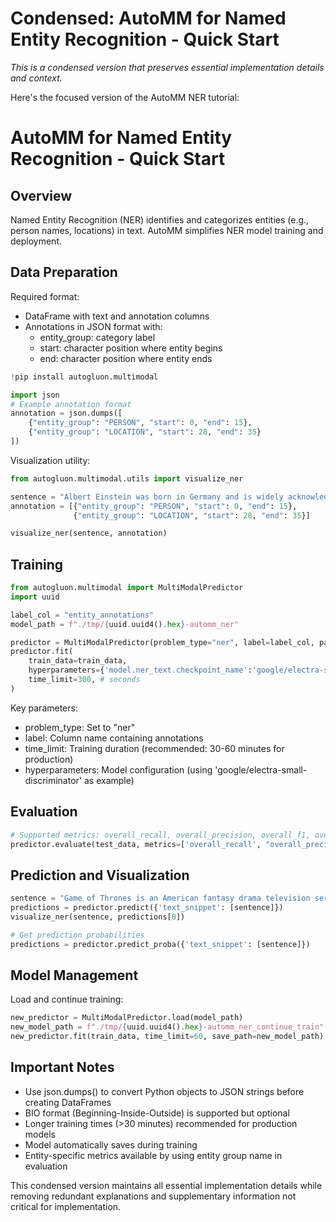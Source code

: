 # Condensed: AutoMM for Named Entity Recognition - Quick Start

*This is a condensed version that preserves essential implementation details and context.*

Here's the focused version of the AutoMM NER tutorial:

# AutoMM for Named Entity Recognition - Quick Start

## Overview
Named Entity Recognition (NER) identifies and categorizes entities (e.g., person names, locations) in text. AutoMM simplifies NER model training and deployment.

## Data Preparation
Required format:
- DataFrame with text and annotation columns
- Annotations in JSON format with:
  - entity_group: category label
  - start: character position where entity begins
  - end: character position where entity ends

```python
!pip install autogluon.multimodal

import json
# Example annotation format
annotation = json.dumps([
    {"entity_group": "PERSON", "start": 0, "end": 15},
    {"entity_group": "LOCATION", "start": 28, "end": 35}
])
```

Visualization utility:
```python
from autogluon.multimodal.utils import visualize_ner

sentence = "Albert Einstein was born in Germany and is widely acknowledged to be one of the greatest physicists."
annotation = [{"entity_group": "PERSON", "start": 0, "end": 15},
              {"entity_group": "LOCATION", "start": 28, "end": 35}]

visualize_ner(sentence, annotation)
```

## Training
```python
from autogluon.multimodal import MultiModalPredictor
import uuid

label_col = "entity_annotations"
model_path = f"./tmp/{uuid.uuid4().hex}-automm_ner"

predictor = MultiModalPredictor(problem_type="ner", label=label_col, path=model_path)
predictor.fit(
    train_data=train_data,
    hyperparameters={'model.ner_text.checkpoint_name':'google/electra-small-discriminator'},
    time_limit=300, # seconds
)
```

Key parameters:
- problem_type: Set to "ner"
- label: Column name containing annotations
- time_limit: Training duration (recommended: 30-60 minutes for production)
- hyperparameters: Model configuration (using 'google/electra-small-discriminator' as example)

## Evaluation
```python
# Supported metrics: overall_recall, overall_precision, overall_f1, overall_accuracy
predictor.evaluate(test_data, metrics=['overall_recall', "overall_precision", "overall_f1", "actor"])
```

## Prediction and Visualization
```python
sentence = "Game of Thrones is an American fantasy drama television series created by David Benioff"
predictions = predictor.predict({'text_snippet': [sentence]})
visualize_ner(sentence, predictions[0])

# Get prediction probabilities
predictions = predictor.predict_proba({'text_snippet': [sentence]})
```

## Model Management
Load and continue training:
```python
new_predictor = MultiModalPredictor.load(model_path)
new_model_path = f"./tmp/{uuid.uuid4().hex}-automm_ner_continue_train"
new_predictor.fit(train_data, time_limit=60, save_path=new_model_path)
```

## Important Notes
- Use json.dumps() to convert Python objects to JSON strings before creating DataFrames
- BIO format (Beginning-Inside-Outside) is supported but optional
- Longer training times (>30 minutes) recommended for production models
- Model automatically saves during training
- Entity-specific metrics available by using entity group name in evaluation

This condensed version maintains all essential implementation details while removing redundant explanations and supplementary information not critical for implementation.